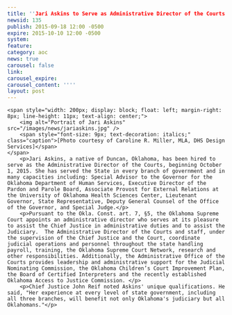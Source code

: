 ```yaml
---
title: ''Jari Askins to Serve as Administrative Director of the Courts''
newsid: 135
publish: 2015-09-18 12:00 -0500
expire: 2015-10-10 12:00 -0500
system: 
feature: 
category: aoc
news: true
carousel: false
link: 
carousel_expire: 
carousel_content: ''''
layout: post
---
```

	<span style="width: 200px; display: block; float: left; margin-right: 8px; line-height: 11px; text-align: center;">
		<img alt="Portrait of Jari Askins" src="/images/news/jariaskins.jpg" />
		<span style="font-size: 9px; text-decoration: italics;" class="caption">[Photo courtesy of Caroline R. Miller, MLA, DHS Design Services]</span>
	</span>
		<p>Jari Askins, a native of Duncan, Oklahoma, has been hired to serve as the Administrative Director of the Courts, beginning October 1, 2015. She has served the State in every branch of government and in many capacities including: Special Advisor to the Governor for the Oklahoma Department of Human Services, Executive Director of the Pardon and Parole Board, Associate Provost for External Relations at the University of Oklahoma Health Sciences Center, Lieutenant Governor, State Representative, Deputy General Counsel of the Office of the Governor, and Special Judge.</p>
		<p>Pursuant to the Okla. Const. art. 7, §5, the Oklahoma Supreme Court appoints an administrative director who serves at its pleasure to assist the Chief Justice in administrative duties and to assist the Judiciary.  The Administrative Director of the Courts and staff, under the supervision of the Chief Justice and the Court, coordinate judicial operations and personnel throughout the state handling payroll, training, the Oklahoma Supreme Court Network, research and other responsibilities. Additionally, the Administrative Office of the Courts provides leadership and administrative support for the Judicial Nominating Commission, the Oklahoma Children’s Court Improvement Plan, the Board of Certified Interpreters and the recently established Oklahoma Access to Justice Commission. </p>
		<p>Chief Justice John Reif noted Askins' unique qualifications. He said, "Her experience at every level of state government, including all three branches, will benefit not only Oklahoma's judiciary but all Oklahomans."</p>
